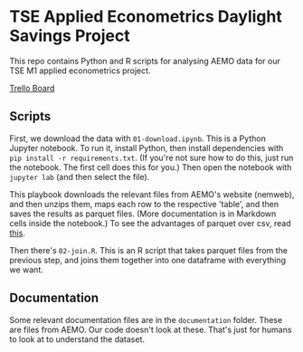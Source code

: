 # TSE Applied Econometrics Daylight Savings Project

This repo contains Python and R scripts for analysing AEMO data for our TSE M1 applied econometrics project.

[Trello Board](https://trello.com/b/IOLb1smT/applied-econometrics)

## Scripts

First, we download the data with `01-download.ipynb`.
This is a Python Jupyter notebook. To run it, install Python, then install dependencies with `pip install -r requirements.txt`.
(If you're not sure how to do this, just run the notebook. The first cell does this for you.)
Then open the notebook with `jupyter lab` (and then select the file).

This playbook downloads the relevant files from AEMO's website (nemweb), and then unzips them,
maps each row to the respective 'table', and then saves the results as parquet files.
(More documentation is in Markdown cells inside the notebook.)
To see the advantages of parquet over csv, read [this](https://r4ds.hadley.nz/arrow#advantages-of-parquet).

Then there's `02-join.R`. This is an R script that takes parquet files from the previous step,
and joins them together into one dataframe with everything we want.

## Documentation

Some relevant documentation files are in the `documentation` folder. These are files from AEMO.
Our code doesn't look at these. That's just for humans to look at to understand the dataset.



